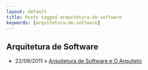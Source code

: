 ```yaml
---
layout: default
title: Posts tagged arquitetura-de-software
keywords: [arquitetura-de-software]
---
```

<h2 class="category">Arquitetura de Software</h2>
<ul class="posts">
<li>
<p>
<span class="date">22/09/2011</span> &raquo;
<a href="/blog/arquitetura-de-software-e-o-arquiteto">Arquitetura de Software e O Arquiteto</a>
</p>
</li>
</ul>
